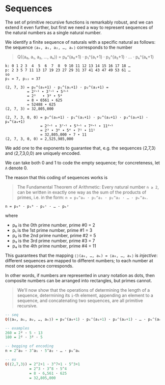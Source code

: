 # Sequences

The set of primitive recursive functions is remarkably robust, and we can extend it even further, but first we need a way to represent sequences of the natural numbers as a single natural number.

We identify a finite sequence of naturals with a specific natural as follows: the sequence `⟨a₀, a₁, a₂, …, aₖ⟩` corresponds to the number

>Q(⟨a₀, a₁, a₂, …, aₖ⟩) = p₀^(a₀+1) · p₁^(a₁+1) · p₂^(a₂+1) · … · pₖ^(aₖ+1)

```
k: 0 1 2 3  4  5  6  7  8  9 10 11 12 13 14 15 16 17 18 …
p: 2 3 5 7 11 13 17 19 23 27 29 31 37 41 43 47 49 53 61 …
so
p₃ = 7, p₁₂ = 37

(2, 7, 3) = p₀^(a₀+1) · p₁^(a₁+1) · p₂^(a₂+1) =
          = 2²ᐩ¹ ∙ 3⁷ᐩ¹ ∙ 5³ᐩ¹
          = 2³   ∙ 3⁸ ∙ 5⁴
          = 8 ∙ 6561 ∙ 625
          = 52488 ∙ 625
(2, 7, 3) = 32,805,000

(2, 7, 3, 0, 0) = p₀^(a₀+1) · p₁^(a₁+1) · p₂^(a₂+1) · p₃^(a₃+1) · p₄^(a₄+1)
                = 2²ᐩ¹ ∙ 3⁷ᐩ¹ ∙ 5³ᐩ¹ ∙ 7⁰ᐩ¹ ∙ 11⁰ᐩ¹
                = 2³ ∙ 3⁸ ∙ 5⁴ ∙ 7¹ ∙ 11¹
                = 32,805,000 ∙ 7 ∙ 11
(2, 7, 3, 0, 0) = 2,525,985,000
```

We add one to the exponents to guarantee that, e.g. the sequences ⟨2,7,3⟩ and ⟨2,7,3,0,0⟩ are uniquely encoded.

We can take both 0 and 1 to code the empty sequence; for concreteness, let `Λ` denote 0.

The reason that this coding of sequences works is 
>The Fundamental Theorem of Arithmetic:
>Every natural number `n ≥ 2`, can be written in exactly one way as the sum of the products of primes,
i.e. in the form: `n = p₀^a₀ · p₁^a₁ · p₂^a₂ · … · pₖ^aₖ`.

    n = p₀ᵃ · p₁ᵇ · p₂ᶜ · … · pₖᶻ

where
- p₀ is the 0th prime number, prime #0 = 2
- p₁ is the 1st prime number, prime #1 = 3
- p₂ is the 2nd prime number, prime #2 = 5
- p₃ is the 3rd prime number, prime #3 = 7
- p₄ is the 4th prime number, prime #4 = 11

This guarantees that the mapping `⟨⟩(a₀, …, aₖ) = ⟨a₀, …, aₖ⟩` is *injective*: different sequences are mapped to different numbers; to each number at most one sequence corresponds.

In other words, if numbers are represented in unary notation as dots, then composite numbers can be arranged into rectangles, but primes cannot.

>We'll now show that the operations of determining the length of a sequence, determining its `i`-th element, appending an element to a sequence, and concatenating two sequences, are all primitive recursive.


```hs
-- seq
Q(⟨a₀, a₁, a₂, …, aₖ⟩) = p₀^(a₀+1) · p₁^(a₁+1) · p₂^(a₂+1) · … · pₖ^(aₖ+1)

-- examples
260 = 2² · 5 · 13
180 = 2² · 3² · 5

-- begging of encoding
n = 2^a₀ · 3^a₁ · 5^a₂ · … · pₖ^aₖ

-- ex
Q(⟨2,7,3⟩) = 2^2+1 · 3^7+1 · 5^3+1
           = 2^3 · 3^8 · 5^4
           = 8 · 6,561 · 625
           = 32,805,000
```
